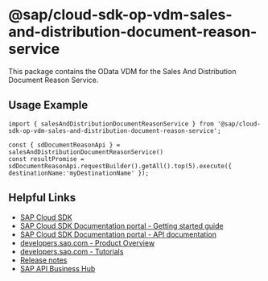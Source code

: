 # @sap/cloud-sdk-op-vdm-sales-and-distribution-document-reason-service

This package contains the OData VDM for the Sales And Distribution Document Reason Service.

## Usage Example
```
import { salesAndDistributionDocumentReasonService } from '@sap/cloud-sdk-op-vdm-sales-and-distribution-document-reason-service';

const { sdDocumentReasonApi } = salesAndDistributionDocumentReasonService()
const resultPromise = sdDocumentReasonApi.requestBuilder().getAll().top(5).execute({ destinationName:'myDestinationName' });

```

## Helpful Links

- [SAP Cloud SDK](https://github.com/SAP/cloud-sdk-js)
- [SAP Cloud SDK Documentation portal - Getting started guide](https://sap.github.io/cloud-sdk/docs/js/getting-started)
- [SAP Cloud SDK Documentation portal - API documentation](https://sap.github.io/cloud-sdk/docs/js/api)
- [developers.sap.com - Product Overview](https://developers.sap.com/topics/cloud-sdk.html)
- [developers.sap.com - Tutorials](https://developers.sap.com/tutorial-navigator.html?tag=software-product:technology-platform/sap-cloud-sdk&tag=tutorial:type/tutorial&tag=programming-tool:javascript)
- [Release notes](https://help.sap.com/doc/2324e9c3b28748a4ae2ad08166d77675/1.0/en-US/js-index.html)
- [SAP API Business Hub](https://api.sap.com/)
